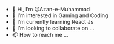 - 👋 Hi, I’m @Azan-e-Muhammad
- 👀 I’m interested in Gaming and Coding
- 🌱 I’m currently learning React Js
- 💞️ I’m looking to collaborate on ...
- 📫 How to reach me ...

<!---
Azan-e-Muhammad-9/Azan-e-Muhammad-9 is a ✨ special ✨ repository because its `README.md` (this file) appears on your GitHub profile.
You can click the Preview link to take a look at your changes.
--->
